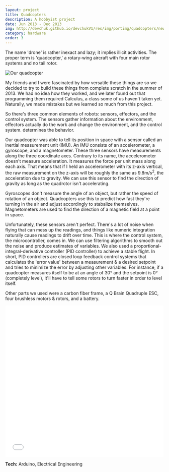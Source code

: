 ```yaml
---
layout: project
title: Quadcopters
description: A hobbyist project
date: Jun 2013 - Dec 2013
img: http://devchuk.github.io/devchukV1/res/img/portimg/quadcopters/newDro.jpg
category: hardware
order: 3
---
```


The name 'drone' is rather inexact and lazy; it implies illicit activities. The proper term is 'quadcopter,' a rotary-wing aircraft with four main rotor systems and no tail rotor.

![Our quadcopter](http://devchuk.github.io/devchukV1/res/img/portimg/quadcopters/newDro.jpg)

My friends and I were fascinated by how versatile these things are so we decided to try to build these things from complete scratch in the summer of 2013. We had no idea how they worked, and we later found out that programming them required Calculus, a class some of us haven't taken yet. Naturally, we made mistakes but we learned so much from this project.

So there's three common elements of robots: sensors, effectors, and the control system. The sensors gather information about the environment, effectors actually do the work and change the environment, and the control system. determines the behavior.

Our quadcopter was able to tell its position in space with a sensor called an inertial measurement unit (IMU). An IMU consists of an accelerometer, a gyroscope, and a magnetometer. These three sensors have measurements along the three coordinate axes. Contrary to its name, the accelerometer doesn't measure acceleration. It measures the force per unit mass along each axis. That means that if I held an accelerometer with its z-axis vertical, the raw measurement on the z-axis will be roughly the same as 9.8m/s<sup>2</sup>, the acceleration due to gravity. We can use this sensor to find the direction of gravity as long as the quadrotor isn't accelerating.

Gyroscopes don't measure the angle of an object, but rather the speed of rotation of an object. Quadcopters use this to predict how fast they're turning in the air and adjust accordingly to stabalize themselves. Magnetometers are used to find the direction of a magnetic field at a point in space.

Unfortunately, these sensors aren't perfect. There's a lot of noise when flying that can mess up the readings, and things like numeric integration naturally cause readings to drift over time. This is where the control system, the microcontroller, comes in. We can use filtering algorithms to smooth out the noise and produce estimates of variables. We also used a proportional-integral-derivative controller (PID controller) to achieve a stable flight. In short, PID controllers are closed loop feedback control systems that calculates the 'error value' between a measurement & a desired setpoint and tries to minimize the error by adjusting other variables. For instance, if a quadcopter measures itself to be at an angle of 30&#176; and the setpoint is 0&#176; (completely level), it'll have to tell some rotors to turn faster in order to level itself.

Other parts we used were a carbon fiber frame, a Q Brain Quadruple ESC, four brushless motors & rotors, and a battery.

<iframe width="100%" height="480" src="//www.youtube.com/embed/ggZWCVDdSWQ?rel=0" frameborder="0" allowfullscreen></iframe>

**Tech:** Arduino, Electrical Engineering